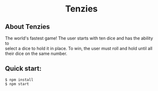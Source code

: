 # <p align="center">Tenzies</p>

## About Tenzies

The world's fastest game! The user starts with ten dice and has the ability to  
select a dice to hold it in place. To win, the user must roll and hold until all 
their dice on the same number.

## Quick start:

```
$ npm install
$ npm start
````

